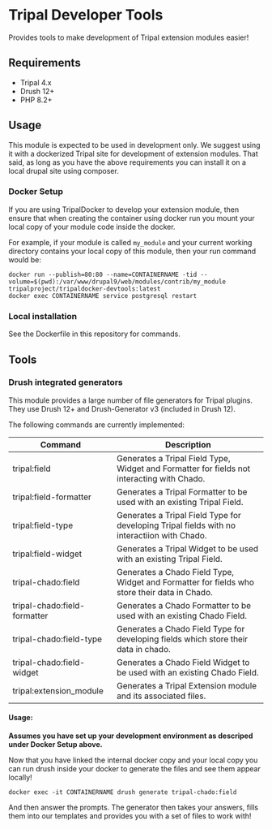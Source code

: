 # Tripal Developer Tools

Provides tools to make development of Tripal extension modules easier!

## Requirements

 - Tripal 4.x
 - Drush 12+
 - PHP 8.2+

## Usage

This module is expected to be used in development only. We suggest using it with
a dockerized Tripal site for development of extension modules. That said, as long
as you have the above requirements you can install it on a local drupal site using
composer.

### Docker Setup

If you are using TripalDocker to develop your extension module, then ensure that when creating the container using docker run you mount your local copy of your module code inside the docker.

For example, if your module is called `my_module` and your current working directory contains your local copy of this module, then your run command would be:

```
docker run --publish=80:80 --name=CONTAINERNAME -tid --volume=$(pwd):/var/www/drupal9/web/modules/contrib/my_module tripalproject/tripaldocker-devtools:latest
docker exec CONTAINERNAME service postgresql restart
```

### Local installation

See the Dockerfile in this repository for commands.


## Tools

### Drush integrated generators

This module provides a large number of file generators for Tripal plugins. They use Drush 12+ and Drush-Generator v3 (included in Drush 12).

The following commands are currently implemented:

| Command                      | Description |
|------------------------------|-------------|
| tripal:field                 | Generates a Tripal Field Type, Widget and Formatter for fields not interacting with Chado. |
| tripal:field-formatter       | Generates a Tripal Formatter to be used with an existing Tripal Field. |
| tripal:field-type            | Generates a Tripal Field Type for developing Tripal fields with no interactiion with Chado. |
| tripal:field-widget          | Generates a Tripal Widget to be used with an existing Tripal Field. |
| tripal-chado:field           | Generates a Chado Field Type, Widget and Formatter for fields who store their data in Chado. |
| tripal-chado:field-formatter | Generates a Chado Formatter to be used with an existing Chado Field. |
| tripal-chado:field-type      | Generates a Chado Field Type for developing fields which store their data in chado. |
| tripal-chado:field-widget    | Generates a Chado Field Widget to be used with an existing Chado Field. |
| tripal:extension_module      | Generates a Tripal Extension module and its associated files. |

#### Usage:

**Assumes you have set up your development environment as descriped under Docker Setup above.**

Now that you have linked the internal docker copy and your local copy you can run drush inside your docker to generate the files and see them appear locally!

```
docker exec -it CONTAINERNAME drush generate tripal-chado:field
```

And then answer the prompts. The generator then takes your answers, fills them into our templates and provides you with a set of files to work with!
